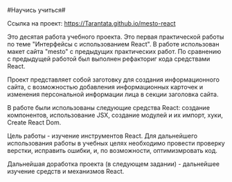 #Научись учиться#

Ссылка на проект: https://Tarantata.github.io/mesto-react

Это деcятая работа учебного проекта.
Это первая практической работы по теме "Интерфейсы с использованием React".
В работе использован макет сайта "mesto" с предыдущих практических работ. По сравнению с предыдущей работой был выполнен рефакториг кода средствами React.

Проект представляет собой заготовку для создания информационного сайта, с возможностью добавления информационных карточек и изменения персональной информации лица в секции заголовка сайта.

В работе были использованы следующие средства React: создание компонентов, использование JSX, создание модулей и их импорт, хуки, Create React Dom.

Цель работы - изучение инструментов React.
Для дальнейшего использования работы в учебных целях необходимо провести проверку 
верстки, исправить ошибки, и, по возможности, оптимизмровать код.

Дальнейшая доработка проекта (в следующем задании) - дальнейшее изучение средств и механизмов React.
